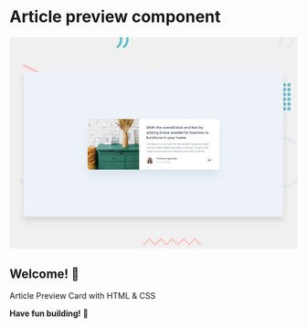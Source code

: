# Article preview component

![Design preview for the Article preview component coding challenge](./design/desktop-preview.jpg)

## Welcome! 👋

Article Preview Card with HTML & CSS

**Have fun building!** 🚀
